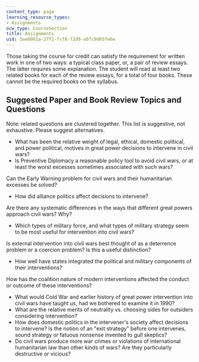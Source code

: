 ```yaml
---
content_type: page
learning_resource_types:
- Assignments
ocw_type: CourseSection
title: Assignments
uid: 3ae0081a-27f2-fcf8-f2d9-a0fc9d85fe6e
---
```


Those taking the course for credit can satisfy the requirement for written work in one of two ways: a typical class paper, or, a pair of review essays. The latter requires some explanation. The student will read at least two related books for each of the review essays, for a total of four books. These cannot be the required books on the syllabus.

Suggested Paper and Book Review Topics and Questions
----------------------------------------------------

Note: related questions are clustered together. This list is suggestive, not exhaustive. Please suggest alternatives.

*   What has been the relative weight of legal, ethical, domestic political, and power political, motives in great power decisions to intervene in civil wars?
*   Is Preventive Diplomacy a reasonable policy tool to avoid civil wars, or at least the worst excesses sometimes associated with such wars?

Can the Early Warning problem for civil wars and their humanitarian excesses be solved?

*   How did alliance politics affect decisions to intervene?

Are there any systematic differences in the ways that different great powers approach civil wars? Why?

*   Which types of military force, and what types of military strategy seem to be most useful for intervention into civil wars?

Is external intervention into civil wars best thought of as a deterrence problem or a coercion problem? Is this a useful distinction?

*   How well have states integrated the political and military components of their interventions?

How has the coalition nature of modern interventions affected the conduct or outcome of these interventions?

*   What would Cold War and earlier history of great power intervention into civil wars have taught us, had we bothered to examine it in 1990?
*   What are the relative merits of neutrality vs. choosing sides for outsiders considering intervention?
*   How does domestic politics in the intervener's society affect decisions to intervene? Is the notion of an "exit strategy" before one intervenes, sound strategy or fatuous nonsense invented to gull skeptics?
*   Do civil wars produce more war crimes or violations of international humanitarian law than other kinds of wars? Are they particularly destructive or vicious?